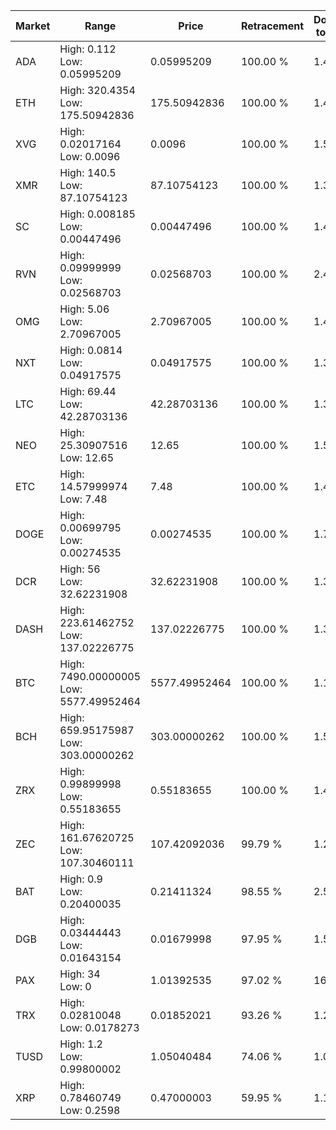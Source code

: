 | Market | Range | Price| Retracement | Doubles to 50% |
| --- | --- | --- | --- | --- |
| ADA | High: 0.112<br />Low: 0.05995209 | 0.05995209 | 100.00 % | 1.43 |
| ETH | High: 320.4354<br />Low: 175.50942836 | 175.50942836 | 100.00 % | 1.41 |
| XVG | High: 0.02017164<br />Low: 0.0096 | 0.0096 | 100.00 % | 1.55 |
| XMR | High: 140.5<br />Low: 87.10754123 | 87.10754123 | 100.00 % | 1.31 |
| SC | High: 0.008185<br />Low: 0.00447496 | 0.00447496 | 100.00 % | 1.41 |
| RVN | High: 0.09999999<br />Low: 0.02568703 | 0.02568703 | 100.00 % | 2.45 |
| OMG | High: 5.06<br />Low: 2.70967005 | 2.70967005 | 100.00 % | 1.43 |
| NXT | High: 0.0814<br />Low: 0.04917575 | 0.04917575 | 100.00 % | 1.33 |
| LTC | High: 69.44<br />Low: 42.28703136 | 42.28703136 | 100.00 % | 1.32 |
| NEO | High: 25.30907516<br />Low: 12.65 | 12.65 | 100.00 % | 1.50 |
| ETC | High: 14.57999974<br />Low: 7.48 | 7.48 | 100.00 % | 1.47 |
| DOGE | High: 0.00699795<br />Low: 0.00274535 | 0.00274535 | 100.00 % | 1.77 |
| DCR | High: 56<br />Low: 32.62231908 | 32.62231908 | 100.00 % | 1.36 |
| DASH | High: 223.61462752<br />Low: 137.02226775 | 137.02226775 | 100.00 % | 1.32 |
| BTC | High: 7490.00000005<br />Low: 5577.49952464 | 5577.49952464 | 100.00 % | 1.17 |
| BCH | High: 659.95175987<br />Low: 303.00000262 | 303.00000262 | 100.00 % | 1.59 |
| ZRX | High: 0.99899998<br />Low: 0.55183655 | 0.55183655 | 100.00 % | 1.41 |
| ZEC | High: 161.67620725<br />Low: 107.30460111 | 107.42092036 | 99.79 % | 1.25 |
| BAT | High: 0.9<br />Low: 0.20400035 | 0.21411324 | 98.55 % | 2.58 |
| DGB | High: 0.03444443<br />Low: 0.01643154 | 0.01679998 | 97.95 % | 1.51 |
| PAX | High: 34<br />Low: 0 | 1.01392535 | 97.02 % | 16.77 |
| TRX | High: 0.02810048<br />Low: 0.0178273 | 0.01852021 | 93.26 % | 1.24 |
| TUSD | High: 1.2<br />Low: 0.99800002 | 1.05040484 | 74.06 % | 1.05 |
| XRP | High: 0.78460749<br />Low: 0.2598 | 0.47000003 | 59.95 % | 1.11 |
